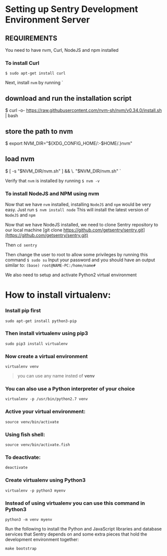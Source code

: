 # Setting up Sentry Development Environment Server
## REQUIREMENTS
You need to have nvm, Curl, NodeJS and npm installed
### To install Curl
`$ sudo apt-get install curl`

Next, install `nvm` by running
`
## download and run the installation script
$ curl -o- https://raw.githubusercontent.com/nvm-sh/nvm/v0.34.0/install.sh | bash
## store the path to nvm
$ export NVM_DIR="${XDG_CONFIG_HOME/:-$HOME/.}nvm"
## load nvm
$ [ -s "$NVM_DIR/nvm.sh" ] && \. "$NVM_DIR/nvm.sh"
`

Verify that `nvm` is installed by running
`$ nvm -v`

### To install NodeJS and NPM using nvm
Now that we have `nvm` installed, installing `NodeJS` and `npm` would be very easy. Just run
`$ nvm install node`
This will install the latest version of `NodeJS` and `npm`

Now that we have NodeJS installed, we need to clone Sentry repository to our local machine
[git clone https://github.com/getsentry/sentry.git](https://github.com/getsentry/sentry.git)

Then `cd sentry`

Then change the user to root to allow some privileges by running this command
`$ sudo su`
Input your password and you should have an output similar to:
`(base) root@NAME-PC:/home/name# `

We also need to setup and activate Python2 virtual environment
# How to install virtualenv:

### Install **pip** first

    sudo apt-get install python3-pip

### Then install **virtualenv** using pip3

    sudo pip3 install virtualenv 

### Now create a virtual environment 

    virtualenv venv 

>you can use any name insted of **venv**

### You can also use a Python interpreter of your choice

    virtualenv -p /usr/bin/python2.7 venv
  
### Active your virtual environment:    
    
    source venv/bin/activate
    
### Using fish shell:    
    
    source venv/bin/activate.fish

### To deactivate:

    deactivate

### Create virtualenv using Python3
    virtualenv -p python3 myenv

### Instead of using virtualenv you can use this command in Python3
    python3 -m venv myenv

Run the following to install the Python and JavaScript libraries and database services that Sentry depends on and some extra pieces that hold the development environment together:

`make bootstrap`

